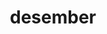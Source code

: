 ---
type: "dagur"
id: 23
title: "23. desember"
video: {
    title: "prufuvidjó",
    url: ./vidjo.webm
}
eventar: [
    {
        title: "Finndu jólagjöfina!,", 
        timi: "16:00"
    },
    {
        title: "Skautadans", 
        timi: "18:30"
    },
    {
        title: "Jólasveinnin mætir", 
        timi: "20:30"
    },
    {
        title: "Frí súpa", 
        timi: "22:30"
    },
]
---
